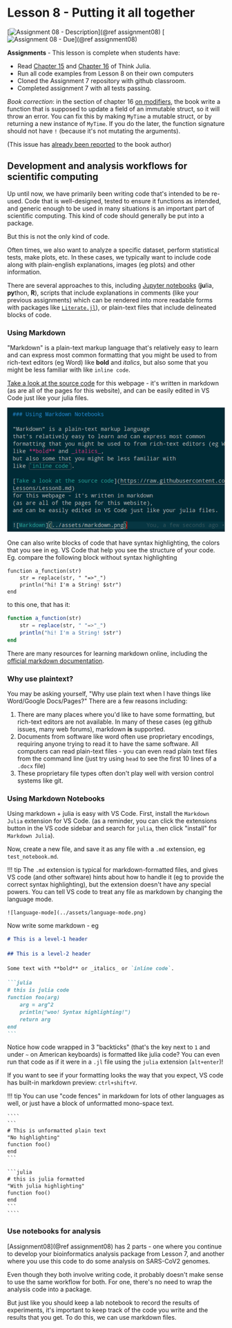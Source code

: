 # Lesson 8 - Putting it all together

[![Assignment 08 - Description](https://img.shields.io/badge/08-Description-blue?style=for-the-badge&logo=open%20badges)](@ref assignment08)
[![Assignment 08 - Due](https://img.shields.io/badge/Due-7%2F14%2F2020-orange?style=for-the-badge&logo=open%20badges)](@ref assignment08)

**Assignments** - This lesson is complete when students have:

- Read [Chapter 15](https://benlauwens.github.io/ThinkJulia.jl/latest/book.html#chap15)
  and [Chapter 16](https://benlauwens.github.io/ThinkJulia.jl/latest/book.html#chap16)
  of Think Julia.
- Run all code examples from Lesson 8 on their own computers
- Cloned the Assignment 7 repository with github classroom.
- Completed assignment 7 with all tests passing.

_Book correction_: in the section of chapter 16
[on modifiers](https://benlauwens.github.io/ThinkJulia.jl/latest/book.html#modifiers),
the book write a function that is supposed to update a field
of an immutable struct,
so it will throw an error.
You can fix this by making `MyTime` a mutable struct,
or by returning a new instance of `MyTime`.
If you do the later, the function signature
should not have `!` (because it's not mutating the arguments).

(This issue has [already been reported](https://github.com/BenLauwens/ThinkJulia.jl/issues/35) to the book author)

## Development and analysis workflows for scientific computing

Up until now, we have primarily been writing code
that's intended to be re-used.
Code that is well-designed, tested to ensure it functions as intended,
and generic enough to be used in many situations
is an important part of scientific computing.
This kind of code should generally be put into a package.

But this is not the only kind of code.

Often times, we also want to analyze a specific dataset,
perform statistical tests, make plots, etc.
In these cases,
we typically want to include code along with
plain-english explanations, images (eg plots) and other information.

There are several approaches to this,
including [Jupyter notebooks](https://jupyter.org/) (**ju**lia, **py**thon, **R**),
scripts that include explanations in comments
(like your previous assignments)
which can be rendered into more readable forms
with packages like [`Literate.jl`](https://fredrikekre.github.io/Literate.jl/stable/outputformats/)),
or plain-text files that include delineated blocks of code.

### Using Markdown

"Markdown" is a plain-text markup language
that's relatively easy to learn and can express most common
formatting that you might be used to from rich-text editors (eg Word)
like **bold** and _italics_,
but also some that you might be less familiar with
like `inline code`.

[Take a look at the source code](https://raw.githubusercontent.com/wellesley-bisc195/BISC195.jl/trunk/docs/src/Lessons/Lesson8.md)
for this webpage - it's written in markdown
(as are all of the pages for this website),
and can be easily edited in VS Code just like your julia files.

![Markdown](../assets/markdown.png)

One can also write blocks of code that have syntax highlighting,
the colors that you see in eg. VS Code
that help you see the structure of your code.
Eg. compare the following block without syntax highlighting

```
function a_function(str)
    str = replace(str, " "=>"_")
    println("hi! I'm a String! $str")
end
```

to this one, that has it:

```julia
function a_function(str)
    str = replace(str, " "=>"_")
    println("hi! I'm a String! $str")
end
```

There are many resources for learning markdown online,
including the [official markdown documentation](https://daringfireball.net/projects/markdown/syntax).

### Why use plaintext?

You may be asking yourself,
"Why use plain text when I have things like Word/Google Docs/Pages?"
There are a few reasons including:

1. There are many places where you'd like to have some formatting,
   but rich-text editors are not available.
   In many of these cases (eg github issues, many web forums),
   markdown **is** supported.
2. Documents from software like word often use proprietary encodings,
   requiring anyone trying to read it to have the same software.
   All computers can read plain-text files -
   you can even read plain text files from the command line
   (just try using `head` to see the first 10 lines of a `.docx` file)
3. These proprietary file types often don't play well
   with version control systems like git.

### Using Markdown Notebooks

Using markdown + julia is easy with VS Code.
First, install the `Markdown Julia` extension for VS Code.
(as a reminder, you can click the extensions button in the VS code sidebar
and search for `julia`, then click "install" for `Markdown Julia`).

Now, create a new file, and save it as any file with a `.md` extension,
eg `test_notebook.md`.

!!! tip
    The `.md` extension is typical for markdown-formatted files,
    and gives VS code (and other software) hints about how to handle it
    (eg to provide the correct syntax highlighting),
    but the extension doesn't have any special powers.
    You can tell VS code to treat any file as markdown by changing the language mode.

    ![language-mode](../assets/language-mode.png)

Now write some markdown - eg

````md
# This is a level-1 header

## This is a level-2 header

Some text with **bold** or _italics_ or `inline code`.

```julia
# this is julia code
function foo(arg)
    arg = arg^2
    println("woo! Syntax highlighting!")
    return arg
end
```
````

Notice how code wrapped in 3 "backticks"
(that's the key next to `1` and under `~` on American keyboards)
is formatted like julia code?
You can even run that code as if it were in a `.jl` file
using the `julia` extension (`alt+enter`)!

If you want to see if your formatting looks the way that you expect,
VS code has built-in markdown preview: `ctrl+shift+V`.

!!! tip
    You can use "code fences" in markdown for lots of other languages as well,
    or just have a block of unformatted mono-space text.

    ````
    ```
    # This is unformatted plain text
    "No highlighting"
    function foo()
    end
    ```

    ```julia
    # this is julia formatted
    "With julia highlighting"
    function foo()
    end
    ```
    ````

### Use notebooks for analysis

[Assignment08](@ref assignment08) has 2 parts -
one where you continue to develop your bioinformatics
analysis package from Lesson 7,
and another where you use this code to do some analysis
on SARS-CoV2 genomes.

Even though they both involve writing code,
it probably doesn't make sense to use the same workflow for both.
For one, there's no need to wrap the analysis code into a package.

But just like you should keep a lab notebook to record the results of experiments,
it's important to keep track of the code you write 
and the results that you get.
To do this, we can use markdown files.